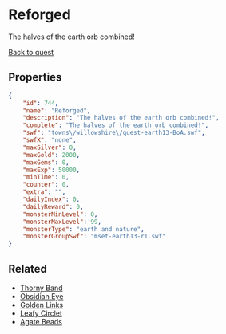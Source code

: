 # Reforged

The halves of the earth orb combined!

[Back to quest](../quests.md)

## Properties

```json
{
    "id": 744,
    "name": "Reforged",
    "description": "The halves of the earth orb combined!",
    "complete": "The halves of the earth orb combined!",
    "swf": "towns\/willowshire\/quest-earth13-BoA.swf",
    "swfX": "none",
    "maxSilver": 0,
    "maxGold": 2000,
    "maxGems": 0,
    "maxExp": 50000,
    "minTime": 0,
    "counter": 0,
    "extra": "",
    "dailyIndex": 0,
    "dailyReward": 0,
    "monsterMinLevel": 0,
    "monsterMaxLevel": 99,
    "monsterType": "earth and nature",
    "monsterGroupSwf": "mset-earth13-r1.swf"
}
```

## Related

- [Thorny Band](../items/5179-thorny-band.md)
- [Obsidian Eye](../items/5180-obsidian-eye.md)
- [Golden Links](../items/5181-golden-links.md)
- [Leafy Circlet](../items/5182-leafy-circlet.md)
- [Agate Beads](../items/5183-agate-beads.md)

